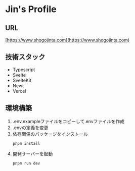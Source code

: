 # Jin's Profile

## URL
[https://www.shogojinta.com](https://www.shogojinta.com)

## 技術スタック
- Typescript
- Svelte
- SvelteKit
- Newt
- Vercel

## 環境構築
1. .env.exampleファイルをコピーして.envファイルを作成
2. .envの定義を変更
3. 依存関係のパッケージをインストール
    ```sh
    pnpm install
    ```
4. 開発サーバーを起動
    ```sh
    pnpm run dev
    ```

